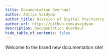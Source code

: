 ```yaml
---
title: Documentation Overhaul
author: Aditya Vaidyam
author_title: Division of Digital Psychiatry
author_url: https://github.com/avaidyam
description: Documentation Overhaul
hide_table_of_contents: false
---
```


Welcome to the brand new documentation site!
